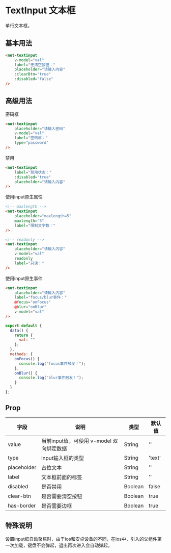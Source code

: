 # TextInput 文本框

单行文本框。

## 基本用法

```html
<nut-textinput 
    v-model="val"
    label="无清空按钮："
    placeholder="请输入内容"
    :clearBtn="true"
    :disabled="false"
/>
```
## 高级用法

密码框
```html
<nut-textinput 
    placeholder="请输入密码" 
    v-model="val" 
    label="密码框：" 
    type="password"
/>
```

禁用
```html
<nut-textinput 
    label="禁用状态：" 
    :disabled="true" 
    placeholder="请输入内容" 
/>
```

使用input原生属性
```html
<!-- maxlength -->
<nut-textinput
    placeholder="maxlength=5"
    maxlength="5"
    label="限制文字数："
/>

<!-- readonly -->
<nut-textinput 
    placeholder="请输入内容" 
    v-model="val" 
    readonly 
    label="只读：" 
/>
```

使用input原生事件
```html
<nut-textinput
    placeholder="请输入内容"
    label="focus/blur事件："
    @focus="onFocus"
    @blur="onBlur"
    v-model="val"
/>
```
```javascript
export default {
  data() {
    return {
      val: ""
    };
  },
  methods: {
    onFocus() {
      console.log("focus事件触发！");
    },
    onBlur() {
      console.log("blur事件触发！");
    }
  }
};
```


## Prop

| 字段 | 说明 | 类型 | 默认值
|----- | ----- | ----- | ----- 
| value | 当前input值，可使用 v-model 双向绑定数据 | String | ''
| type | input输入框的类型 | String | 'text'
| placeholder | 占位文本 | String | ''
| label | 文本框前面的标签 | String | ''
| disabled | 是否禁用 | Boolean | false
| clear-btn | 是否需要清空按钮 | Boolean | true
| has-border | 是否需要边框 | Boolean | true

## 特殊说明 

设置input框自动聚焦时，由于ios和安卓设备的不同，在ios中，引入的父组件第一次加载，键盘不会弹起，退出再次进入会自动弹起。